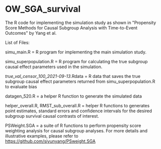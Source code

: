 # OW_SGA_survival

The R code for implementing the simulation study as shown in "Propensity Score Methods for Causal Subgroup Analysis with Time-to-Event Outcomes" by Yang et al.

List of Files:

simu_main.R = R program for implementing the main simulation study.

simu_superpopulation.R = R program for calculating the true subgroup causal effect parameters used in the simulation.

_true_val_censor_100_2021-09-13_.Rdata = R data that saves the true subgroup causal effect parameters returned from simu_superpopulation.R to evaluate bias

datagen_520.R = a helper R function to generate the simulated data

helper_overall.R, RMST_sub_overall.R = helper R functions to generates point estimates, standard errors and confidence intervals for the desired subgroup survival causal contrasts of interest. 

PSWeight.SGA = a suite of R functions to perform propensity score weighting analysis for causal subgroup analyses. For more details and illustrative examples, please refer to https://github.com/siyunyang/PSweight.SGA
